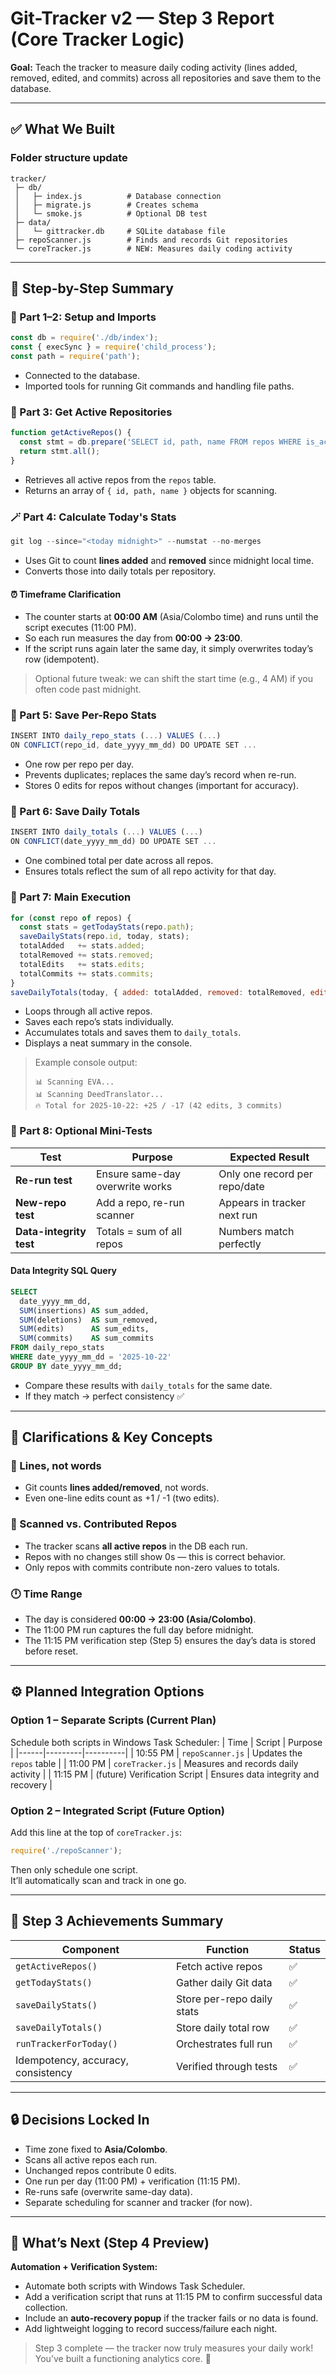 # Git-Tracker v2 — Step 3 Report (Core Tracker Logic)

**Goal:** Teach the tracker to measure daily coding activity (lines added, removed, edited, and commits) across all repositories and save them to the database.

---

## ✅ What We Built

### Folder structure update
```text
tracker/
 ├─ db/
 │   ├─ index.js          # Database connection
 │   ├─ migrate.js        # Creates schema
 │   └─ smoke.js          # Optional DB test
 ├─ data/
 │   └─ gittracker.db     # SQLite database file
 ├─ repoScanner.js        # Finds and records Git repositories
 └─ coreTracker.js        # NEW: Measures daily coding activity
```

---

## 🧩 Step-by-Step Summary

### 🧱 Part 1–2: Setup and Imports
```js
const db = require('./db/index');
const { execSync } = require('child_process');
const path = require('path');
```
- Connected to the database.
- Imported tools for running Git commands and handling file paths.

### 🧩 Part 3: Get Active Repositories
```js
function getActiveRepos() {
  const stmt = db.prepare('SELECT id, path, name FROM repos WHERE is_active = 1');
  return stmt.all();
}
```
- Retrieves all active repos from the `repos` table.
- Returns an array of `{ id, path, name }` objects for scanning.

### 🪄 Part 4: Calculate Today's Stats
```js
git log --since="<today midnight>" --numstat --no-merges
```
- Uses Git to count **lines added** and **removed** since midnight local time.
- Converts those into daily totals per repository.

#### ⏰ Timeframe Clarification
- The counter starts at **00:00 AM** (Asia/Colombo time) and runs until the script executes (11:00 PM).  
- So each run measures the day from **00:00 → 23:00**.  
- If the script runs again later the same day, it simply overwrites today’s row (idempotent).

> Optional future tweak: we can shift the start time (e.g., 4 AM) if you often code past midnight.

### 🧩 Part 5: Save Per-Repo Stats
```js
INSERT INTO daily_repo_stats (...) VALUES (...) 
ON CONFLICT(repo_id, date_yyyy_mm_dd) DO UPDATE SET ...
```
- One row per repo per day.
- Prevents duplicates; replaces the same day’s record when re-run.
- Stores 0 edits for repos without changes (important for accuracy).

### 🧩 Part 6: Save Daily Totals
```js
INSERT INTO daily_totals (...) VALUES (...) 
ON CONFLICT(date_yyyy_mm_dd) DO UPDATE SET ...
```
- One combined total per date across all repos.
- Ensures totals reflect the sum of all repo activity for that day.

### 🧱 Part 7: Main Execution
```js
for (const repo of repos) {
  const stats = getTodayStats(repo.path);
  saveDailyStats(repo.id, today, stats);
  totalAdded   += stats.added;
  totalRemoved += stats.removed;
  totalEdits   += stats.edits;
  totalCommits += stats.commits;
}
saveDailyTotals(today, { added: totalAdded, removed: totalRemoved, edits: totalEdits, commits: totalCommits });
```
- Loops through all active repos.
- Saves each repo’s stats individually.
- Accumulates totals and saves them to `daily_totals`.
- Displays a neat summary in the console.

> Example console output:
> ```
> 📊 Scanning EVA...
> 📊 Scanning DeedTranslator...
> 🔥 Total for 2025-10-22: +25 / -17 (42 edits, 3 commits)
> ```

### 🧪 Part 8: Optional Mini-Tests
| Test | Purpose | Expected Result |
|------|----------|-----------------|
| **Re-run test** | Ensure same-day overwrite works | Only one record per repo/date |
| **New-repo test** | Add a repo, re-run scanner | Appears in tracker next run |
| **Data-integrity test** | Totals = sum of all repos | Numbers match perfectly |

#### Data Integrity SQL Query
```sql
SELECT
  date_yyyy_mm_dd,
  SUM(insertions) AS sum_added,
  SUM(deletions)  AS sum_removed,
  SUM(edits)      AS sum_edits,
  SUM(commits)    AS sum_commits
FROM daily_repo_stats
WHERE date_yyyy_mm_dd = '2025-10-22'
GROUP BY date_yyyy_mm_dd;
```
- Compare these results with `daily_totals` for the same date.  
- If they match → perfect consistency ✅

---

## 🧮 Clarifications & Key Concepts

### 🧠 Lines, not words
- Git counts **lines added/removed**, not words.
- Even one-line edits count as +1 / -1 (two edits).

### 🧱 Scanned vs. Contributed Repos
- The tracker scans **all active repos** in the DB each run.
- Repos with no changes still show 0s — this is correct behavior.
- Only repos with commits contribute non-zero values to totals.

### 🕛 Time Range
- The day is considered **00:00 → 23:00 (Asia/Colombo)**.
- The 11:00 PM run captures the full day before midnight.
- The 11:15 PM verification step (Step 5) ensures the day’s data is stored before reset.

---

## ⚙️ Planned Integration Options

### Option 1 – Separate Scripts (Current Plan)
Schedule both scripts in Windows Task Scheduler:
| Time | Script | Purpose |
|------|---------|----------|
| 10:55 PM | `repoScanner.js` | Updates the `repos` table |
| 11:00 PM | `coreTracker.js` | Measures and records daily activity |
| 11:15 PM | (future) Verification Script | Ensures data integrity and recovery |

### Option 2 – Integrated Script (Future Option)
Add this line at the top of `coreTracker.js`:
```js
require('./repoScanner');
```
Then only schedule one script.  
It’ll automatically scan and track in one go.

---

## 🧭 Step 3 Achievements Summary
| Component | Function | Status |
|------------|-----------|--------|
| `getActiveRepos()` | Fetch active repos | ✅ |
| `getTodayStats()` | Gather daily Git data | ✅ |
| `saveDailyStats()` | Store per-repo daily stats | ✅ |
| `saveDailyTotals()` | Store daily total row | ✅ |
| `runTrackerForToday()` | Orchestrates full run | ✅ |
| Idempotency, accuracy, consistency | Verified through tests | ✅ |

---

## 🔒 Decisions Locked In
- Time zone fixed to **Asia/Colombo**.
- Scans all active repos each run.
- Unchanged repos contribute 0 edits.
- One run per day (11:00 PM) + verification (11:15 PM).
- Re-runs safe (overwrite same-day data).
- Separate scheduling for scanner and tracker (for now).

---

## 🧭 What’s Next (Step 4 Preview)
**Automation + Verification System:**
- Automate both scripts with Windows Task Scheduler.
- Add a verification script that runs at 11:15 PM to confirm successful data collection.
- Include an **auto-recovery popup** if the tracker fails or no data is found.
- Add lightweight logging to record success/failure each night.

> Step 3 complete — the tracker now truly measures your daily work!  
> You’ve built a functioning analytics core. 🚀
